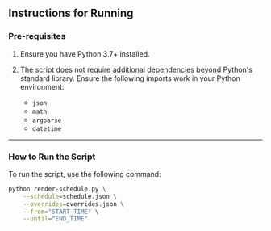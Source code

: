 ## Instructions for Running

### **Pre-requisites**
1. Ensure you have Python 3.7+ installed.

2. The script does not require additional dependencies beyond Python's standard library. Ensure the following imports work in your Python environment:
   - `json`
   - `math`
   - `argparse`
   - `datetime`

---

### **How to Run the Script**

To run the script, use the following command:

```bash
python render-schedule.py \
    --schedule=schedule.json \
    --overrides=overrides.json \
    --from="START_TIME" \
    --until="END_TIME"
